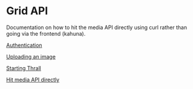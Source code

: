 # Grid API

Documentation on how to hit the media API directly using curl rather than going via the frontend (kahuna). 

[Authentication](./04.02-authentication.md)

[Uploading an image](./04.03-upload-image.md)

[Starting Thrall](./04.04-start-thrall.md)

[Hit media API directly](./04.05-media-api.md)

